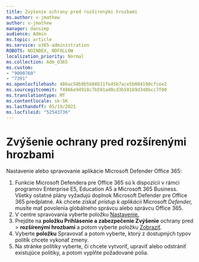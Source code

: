 ```yaml
---
title: Zvýšenie ochrany pred rozšírenými hrozbami
ms.author: v-jmathew
author: v-jmathew
manager: dansimp
audience: Admin
ms.topic: article
ms.service: o365-administration
ROBOTS: NOINDEX, NOFOLLOW
localization_priority: Normal
ms.collection: Adm_O365
ms.custom:
- "9000760"
- "7391"
ms.openlocfilehash: 486ac58b9b5b88b11fe45b7ace5b084190cfcee2
ms.sourcegitcommit: f4866e94918c7b591ad0cd3b58169d340bcc7f00
ms.translationtype: MT
ms.contentlocale: sk-SK
ms.lasthandoff: 05/19/2021
ms.locfileid: "52543736"
---
```

# <a name="increase-protection-from-advanced-threats"></a>Zvýšenie ochrany pred rozšírenými hrozbami

Nastavenie alebo spravovanie aplikácie Microsoft Defender Office 365:

1. Funkcie Microsoft Defendera pre Office 365 sú k dispozícii v rámci programov Enterprise E5, Education A5 a Microsoft 365 Business. Všetky ostatné plány vyžadujú doplnok Microsoft Defender pre Office 365 predplatné. Ak chcete získať *prístup k aplikácii* Microsoft *Defender,* musíte mať povolenia globálneho správcu alebo správcu Office 365.
2. V centre spravovania vyberte položku [Nastavenie.](https://go.microsoft.com/fwlink/p/?linkid=2075721)
3. Prejdite na **položku Prihlásenie a zabezpečenie Zvýšenie** ochrany pred  >  **rozšírenými hrozbami** a potom vyberte položku [Zobraziť](https://go.microsoft.com/fwlink/?linkid=2109302).
4. Vyberte **položku** Spravovať a potom vyberte, ktorý z dostupných typov politík chcete vykonať zmeny.
5. Na stránke politiky vyberte, či chcete vytvoriť, upraviť alebo odstrániť existujúce politiky, a potom vyplňte požadované polia.
